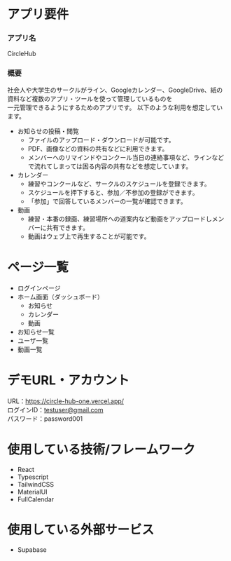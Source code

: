 # アプリ要件

### アプリ名
CircleHub

### 概要
社会人や大学生のサークルがライン、Googleカレンダー、GoogleDrive、紙の資料など複数のアプリ・ツールを使って管理しているものを  
一元管理できるようにするためのアプリです。
以下のような利用を想定しています。

- お知らせの投稿・閲覧
  - ファイルのアップロード・ダウンロードが可能です。
  - PDF、画像などの資料の共有などに利用できます。
  - メンバーへのリマインドやコンクール当日の連絡事項など、ラインなどで流れてしまっては困る内容の共有などを想定しています。
- カレンダー
  - 練習やコンクールなど、サークルのスケジュールを登録できます。
  - スケジュールを押下すると、参加／不参加の登録ができます。
  - 「参加」で回答しているメンバーの一覧が確認できます。
- 動画
  - 練習・本番の録画、練習場所への道案内など動画をアップロードしメンバーに共有できます。
  - 動画はウェブ上で再生することが可能です。

# ページ一覧
- ログインページ  
- ホーム画面（ダッシュボード）  
  - お知らせ  
  - カレンダー  
  - 動画  
- お知らせ一覧  
- ユーザ一覧  
- 動画一覧

# デモURL・アカウント
URL：https://circle-hub-one.vercel.app/  
ログインID：testuser@gmail.com  
パスワード：password001

# 使用している技術/フレームワーク
- React  
- Typescript  
- TailwindCSS  
- MaterialUI  
- FullCalendar  

# 使用している外部サービス
- Supabase
